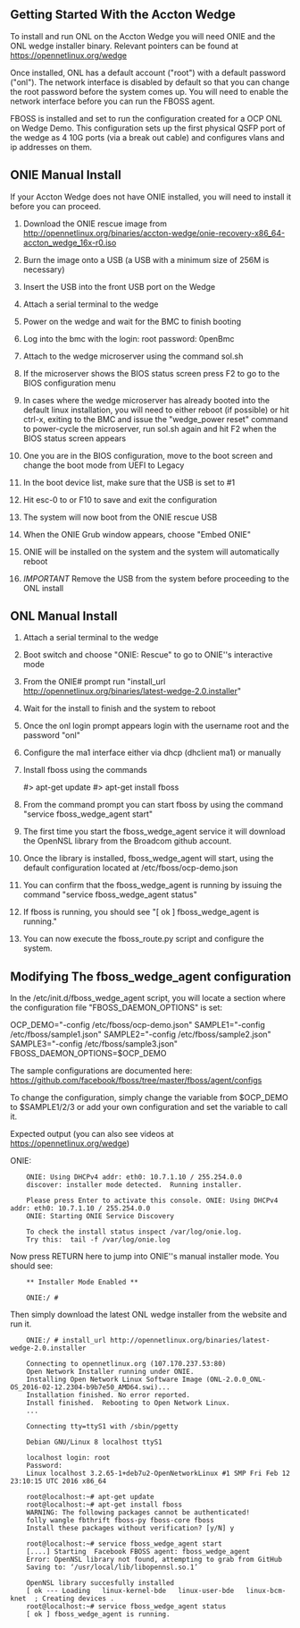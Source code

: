 Getting Started With the Accton Wedge
------------------------------------------------
To install and run ONL on the Accton Wedge you will need ONIE and 
the ONL wedge installer binary. Relevant pointers can be found at
https://opennetlinux.org/wedge

Once installed, ONL has a default account ("root") with a default password 
("onl").  The network interface is disabled by default so that you can change 
the root password before the system comes up.  You will need to enable the
network interface before you can run the FBOSS agent.

FBOSS is installed and set to run the configuration created for a OCP ONL
on Wedge Demo.  This configuration sets up the first physical QSFP port of 
the wedge as 4 10G ports (via a break out cable) and configures vlans and 
ip addresses on them.

ONIE Manual Install
------------------------------------------------
If your Accton Wedge does not have ONIE installed, you will need to install
it before you can proceed.

1) Download the ONIE rescue image from http://opennetlinux.org/binaries/accton-wedge/onie-recovery-x86_64-accton_wedge_16x-r0.iso

2) Burn the image onto a USB (a USB with a minimum size of 256M is necessary)

3) Insert the USB into the front USB port on the Wedge

4) Attach a serial terminal to the wedge

5) Power on the wedge and wait for the BMC to finish booting

6) Log into the bmc with the login: root password: 0penBmc

7) Attach to the wedge microserver using the command sol.sh

8) If the microserver shows the BIOS status screen press F2 to go to the BIOS 
configuration menu

9) In cases where the wedge microserver has already booted into the default 
linux installation, you will need to either reboot (if possible) or hit ctrl-x, exiting to the BMC and issue the "wedge_power reset" command to power-cycle the
microserver, run sol.sh again and hit F2 when the BIOS status screen appears

10) One you are in the BIOS configuration, move to the boot screen and change
the boot mode from UEFI to Legacy

11) In the boot device list, make sure that the USB is set to #1

12) Hit esc-0 to or F10 to save and exit the configuration

13) The system will now boot from the ONIE rescue USB

14) When the ONIE Grub window appears, choose "Embed ONIE"

15) ONIE will be installed on the system and the system will automatically
reboot

16) *IMPORTANT* Remove the USB from the system before proceeding to the ONL install

ONL Manual Install
------------------------------------------------
1) Attach a serial terminal to the wedge

2) Boot switch and choose "ONIE: Rescue" to go to ONIE''s interactive mode

3) From the ONIE# prompt run "install_url http://opennetlinux.org/binaries/latest-wedge-2.0.installer"

4) Wait for the install to finish and the system to reboot

5) Once the onl login prompt appears login with the username root and the
password "onl"

6) Configure the ma1 interface either via dhcp (dhclient ma1) or manually

7) Install fboss using the commands

    #> apt-get update
    #> apt-get install fboss

8) From the command prompt you can start fboss by using the command 
"service fboss_wedge_agent start"

9) The first time you start the fboss_wedge_agent service it will download 
the OpenNSL library from the Broadcom github account.

10) Once the library is installed, fboss_wedge_agent will start, using the
default configuration located at /etc/fboss/ocp-demo.json

11) You can confirm that the fboss_wedge_agent is running by issuing the
command "service fboss_wedge_agent status"

12) If fboss is running, you should see "[ ok ] fboss_wedge_agent is running."

13) You can now execute the fboss_route.py script and configure the system.

Modifying The fboss_wedge_agent configuration
------------------------------------------------
In the /etc/init.d/fboss_wedge_agent script, you will locate a section where
the configuration file "FBOSS_DAEMON_OPTIONS" is set:

OCP_DEMO="-config /etc/fboss/ocp-demo.json"
SAMPLE1="-config /etc/fboss/sample1.json"
SAMPLE2="-config /etc/fboss/sample2.json"
SAMPLE3="-config /etc/fboss/sample3.json"
FBOSS_DAEMON_OPTIONS=$OCP_DEMO

The sample configurations are documented here: https://github.com/facebook/fboss/tree/master/fboss/agent/configs

To change the configuration, simply change the variable from $OCP_DEMO to $SAMPLE1/2/3 or add your own configuration and set the variable to call it.


Expected output (you can also see videos at https://opennetlinux.org/wedge)

ONIE:
                     
        ONIE: Using DHCPv4 addr: eth0: 10.7.1.10 / 255.254.0.0
        discover: installer mode detected.  Running installer.

        Please press Enter to activate this console. ONIE: Using DHCPv4 addr: eth0: 10.7.1.10 / 255.254.0.0
        ONIE: Starting ONIE Service Discovery

        To check the install status inspect /var/log/onie.log.
        Try this:  tail -f /var/log/onie.log

Now press RETURN here to jump into ONIE''s manual installer mode.  You should see:

        ** Installer Mode Enabled **

        ONIE:/ # 

Then simply download the latest ONL wedge installer from the website and run it.

        ONIE:/ # install_url http://opennetlinux.org/binaries/latest-wedge-2.0.installer

        Connecting to opennetlinux.org (107.170.237.53:80)
        Open Network Installer running under ONIE.
        Installing Open Network Linux Software Image (ONL-2.0.0_ONL-OS_2016-02-12.2304-b9b7e50_AMD64.swi)...
        Installation finished. No error reported.
        Install finished.  Rebooting to Open Network Linux.
        ...

        Connecting tty=ttyS1 with /sbin/pgetty

        Debian GNU/Linux 8 localhost ttyS1

        localhost login: root
        Password:
        Linux localhost 3.2.65-1+deb7u2-OpenNetworkLinux #1 SMP Fri Feb 12 23:10:15 UTC 2016 x86_64

        root@localhost:~# apt-get update
        root@localhost:~# apt-get install fboss
        WARNING: The following packages cannot be authenticated!
        folly wangle fbthrift fboss-py fboss-core fboss
        Install these packages without verification? [y/N] y

        root@localhost:~# service fboss_wedge_agent start
        [....] Starting  Facebook FBOSS agent: fboss_wedge_agent
        Error: OpenNSL library not found, attempting to grab from GitHub
        Saving to: ‘/usr/local/lib/libopennsl.so.1’

        OpenNSL library succesfully installed
        [ ok --- Loading   linux-kernel-bde   linux-user-bde   linux-bcm-knet  ; Creating devices .
        root@localhost:~# service fboss_wedge_agent status
        [ ok ] fboss_wedge_agent is running.
